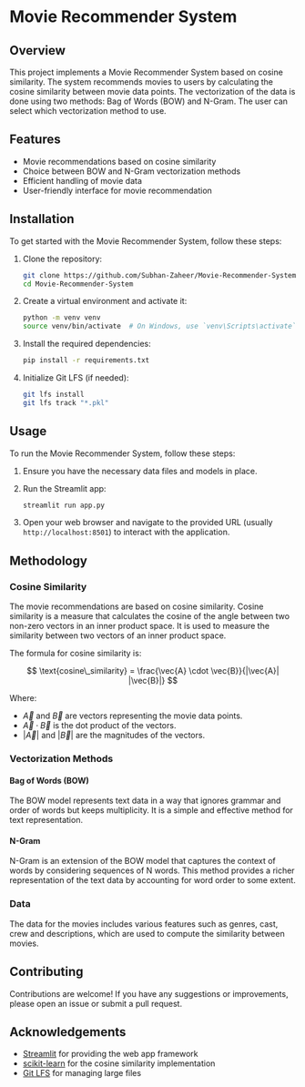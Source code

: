 # Movie Recommender System

## Overview

This project implements a Movie Recommender System based on cosine similarity. The system recommends movies to users by calculating the cosine similarity between movie data points. The vectorization of the data is done using two methods: Bag of Words (BOW) and N-Gram. The user can select which vectorization method to use.

## Features

- Movie recommendations based on cosine similarity
- Choice between BOW and N-Gram vectorization methods
- Efficient handling of movie data
- User-friendly interface for movie recommendation

## Installation

To get started with the Movie Recommender System, follow these steps:

1. Clone the repository:

    ```bash
    git clone https://github.com/Subhan-Zaheer/Movie-Recommender-System.git
    cd Movie-Recommender-System
    ```

2. Create a virtual environment and activate it:

    ```bash
    python -m venv venv
    source venv/bin/activate  # On Windows, use `venv\Scripts\activate`
    ```

3. Install the required dependencies:

    ```bash
    pip install -r requirements.txt
    ```

4. Initialize Git LFS (if needed):

    ```bash
    git lfs install
    git lfs track "*.pkl"
    ```

## Usage

To run the Movie Recommender System, follow these steps:

1. Ensure you have the necessary data files and models in place.
2. Run the Streamlit app:

    ```bash
    streamlit run app.py
    ```

3. Open your web browser and navigate to the provided URL (usually `http://localhost:8501`) to interact with the application.

## Methodology

### Cosine Similarity

The movie recommendations are based on cosine similarity. Cosine similarity is a measure that calculates the cosine of the angle between two non-zero vectors in an inner product space. It is used to measure the similarity between two vectors of an inner product space.

The formula for cosine similarity is:

$$
\text{cosine\_similarity} = \frac{\vec{A} \cdot \vec{B}}{|\vec{A}| |\vec{B}|}
$$

Where:
- $\vec{A}$ and $\vec{B}$ are vectors representing the movie data points.
- $\vec{A} \cdot \vec{B}$ is the dot product of the vectors.
- $|\vec{A}|$ and $|\vec{B}|$ are the magnitudes of the vectors.

### Vectorization Methods

#### Bag of Words (BOW)

The BOW model represents text data in a way that ignores grammar and order of words but keeps multiplicity. It is a simple and effective method for text representation.

#### N-Gram

N-Gram is an extension of the BOW model that captures the context of words by considering sequences of N words. This method provides a richer representation of the text data by accounting for word order to some extent.

### Data

The data for the movies includes various features such as genres, cast, crew and descriptions, which are used to compute the similarity between movies.

## Contributing

Contributions are welcome! If you have any suggestions or improvements, please open an issue or submit a pull request.

## Acknowledgements

- [Streamlit](https://www.streamlit.io/) for providing the web app framework
- [scikit-learn](https://scikit-learn.org/stable/modules/metrics.html#cosine-similarity) for the cosine similarity implementation
- [Git LFS](https://git-lfs.github.com/) for managing large files

